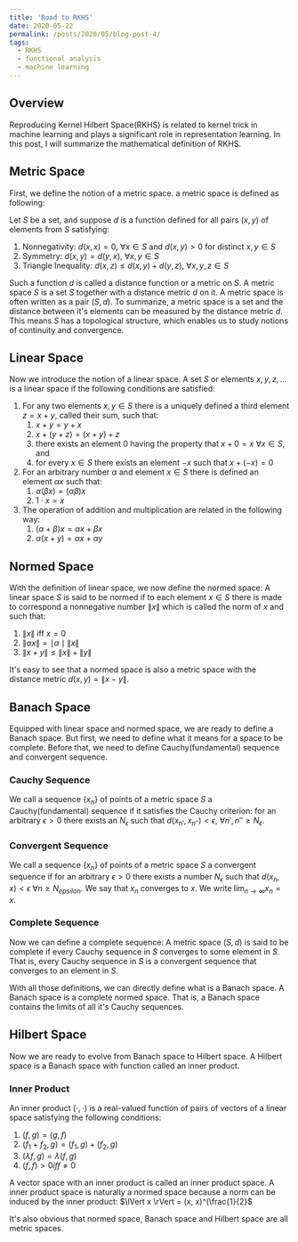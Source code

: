 ```yaml
---
title: 'Road to RKHS'
date: 2020-05-22
permalink: /posts/2020/05/blog-post-4/
tags:
  - RKHS
  - functional analysis
  - machine learning
---
```


## Overview ##
Reproducing Kernel Hilbert Space(RKHS) is related to kernel trick in machine learning and plays a significant role in representation learning. In this post, I will summarize the mathematical definition of RKHS.

## Metric Space ##
First, we define the notion of a metric space. a metric space is defined as following:

Let $S$ be a set, and suppose $d$ is a function defined for all pairs $(x, y)$ of elements from $S$ satisfying:
1. Nonnegativity: $d(x, x) = 0$, $\forall x \in S$ and $d(x, y) > 0$ for distinct $x, y \in S$
2. Symmetry: $d(x, y) = d(y, x)$, $\forall x, y \in S$
3. Triangle Inequality: $d(x, z) \leq d(x, y) + d(y, z)$, $\forall x, y, z \in S$

Such a function $d$ is called a distance function or a metric on $S$. A metric space $S$ is a set $S$ together with a distance metric $d$ on it. A metric space is often written as a pair $(S, d)$. To summarize, a metric space is a set and the distance between it's elements can be measured by the distance metric $d$. This means $S$ has a topological structure, which enables us to study notions of continuity and convergence.

## Linear Space ##
Now we introduce the notion of a linear space. A set $S$ or elements $x, y, z, ...$ is a linear space if the following conditions are satisfied:
1. For any two elements $x, y \in S$ there is a uniquely defined a third element $z = x + y$, called their sum, such that:
	1. $x + y = y + x$
	2. $x + (y+z) = (x+y) + z$
	3. there exists an element $0$ having the property that $x + 0 = x$ $\forall x \in S$, and
	4. for every $x \in S$ there exists an element $-x$ such that $x + (-x) = 0$
2. For an arbitrary number $\alpha$ and element $x \in S$ there is defined an element $\alpha x$ such that:
	1. $\alpha(\beta x) = (\alpha \beta)x$
	2. $1\cdot x = x$
3. The operation of addition and multiplication are related in the following way:
	1. $(\alpha + \beta)x = \alpha x + \beta x$
	2. $\alpha(x + y) = \alpha x + \alpha y$

## Normed Space ##
With the definition of linear space, we now define the normed space:
A linear space $S$ is said to be normed if to each element $x \in S$ there is made to correspond a nonnegative number $\lVert x \rVert$ which is called the norm of $x$ and such that:
1. $\lVert x \rVert$ iff $x = 0$
2. $\lVert \alpha x \rVert = \mid \alpha \mid \lVert x \rVert$
3. $\lVert x + y \rVert \leq \lVert x \rVert + \lVert y \rVert$

It's easy to see that a normed space is also a metric space with the distance metric $d(x, y) = \lVert x - y \rVert$.

## Banach Space ##
Equipped with linear space and normed space, we are ready to define a Banach space. But first, we need to define what it means for a space to be complete. Before that, we need to define Cauchy(fundamental) sequence and convergent sequence.

### Cauchy Sequence ###
We call a sequence $\{x_n\}$ of points of a metric space $S$ a Cauchy(fundamental) sequence if it satisfies the Cauchy criterion: for an arbitrary $\epsilon > 0$ there exists an $N_{\epsilon}$ such that $d(x_{n'}, x_{n''}) < \epsilon$, $\forall n', n'' \geq N_{\epsilon}$.

### Convergent Sequence ###
We call a sequence $\{x_n\}$ of points of a metric space $S$ a convergent sequence if for an arbitrary $\epsilon > 0$ there exists a number $N_{\epsilon}$ such that $d(x_n, x) < \epsilon$ $\forall n \geq N_{epsilon}$. We say that $x_n$ converges to $x$. We write $\lim_{n\to \infty} x_n = x$.

### Complete Sequence ###
Now we can define a complete sequence: A metric space $(S, d)$ is said to be complete if every Cauchy sequence in $S$ converges to some element in $S$. That is, every Cauchy sequence in $S$ is a convergent sequence that converges to an element in $S$.

With all those definitions, we can directly define what is a Banach space. A Banach space is a complete normed space. That is, a Banach space contains the limits of all it's Cauchy sequences.

## Hilbert Space ##
Now we are ready to evolve from Banach space to Hilbert space. A Hilbert space is a Banach space with function called an inner product.

### Inner Product ###
An inner product $(\cdot, \cdot)$ is a real-valued function of pairs of vectors of a linear space satisfying the following conditions:
1. $(f, g) = (g, f)$
2. $(f_1+f_2, g) = (f_1, g) + (f_2, g)$
3. $(\lambda f, g) = \lambda(f, g)$
4. $(f, f) > 0 if f \neq 0$

A vector space with an inner product is called an inner product space. A inner product space is naturally a normed space because a norm can be induced by the inner product: $\lVert x \rVert = (x, x)^(\frac{1}{2}$

It's also obvious that normed space, Banach space and Hilbert space are all metric spaces.



